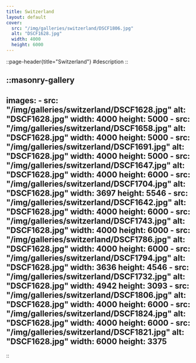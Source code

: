 ```yaml
---
title: Switzerland
layout: default
cover: 
  src: "/img/galleries/switzerland/DSCF1806.jpg"
  alt: "DSCF1628.jpg"
  width: 4000
  height: 6000
---
```


::page-header{title="Switzerland"}
#description
::

::masonry-gallery
---
  images:
    - src: "/img/galleries/switzerland/DSCF1628.jpg"
      alt: "DSCF1628.jpg"
      width: 4000
      height: 5000
    - src: "/img/galleries/switzerland/DSCF1658.jpg"
      alt: "DSCF1628.jpg"
      width: 4000
      height: 5000
    - src: "/img/galleries/switzerland/DSCF1691.jpg"
      alt: "DSCF1628.jpg"
      width: 4000
      height: 5000
    - src: "/img/galleries/switzerland/DSCF1647.jpg"
      alt: "DSCF1628.jpg"
      width: 4000
      height: 6000
    - src: "/img/galleries/switzerland/DSCF1704.jpg"
      alt: "DSCF1628.jpg"
      width: 3697
      height: 5546
    - src: "/img/galleries/switzerland/DSCF1642.jpg"
      alt: "DSCF1628.jpg"
      width: 4000
      height: 6000
    - src: "/img/galleries/switzerland/DSCF1743.jpg"
      alt: "DSCF1628.jpg"
      width: 4000
      height: 6000
    - src: "/img/galleries/switzerland/DSCF1786.jpg"
      alt: "DSCF1628.jpg"
      width: 4000
      height: 6000
    - src: "/img/galleries/switzerland/DSCF1794.jpg"
      alt: "DSCF1628.jpg"
      width: 3636
      height: 4546
    - src: "/img/galleries/switzerland/DSCF1732.jpg"
      alt: "DSCF1628.jpg"
      width: 4942
      height: 3093
    - src: "/img/galleries/switzerland/DSCF1806.jpg"
      alt: "DSCF1628.jpg"
      width: 4000
      height: 6000
    - src: "/img/galleries/switzerland/DSCF1824.jpg"
      alt: "DSCF1628.jpg"
      width: 4000
      height: 6000
    - src: "/img/galleries/switzerland/DSCF1821.jpg"
      alt: "DSCF1628.jpg"
      width: 6000
      height: 3375
---
::
